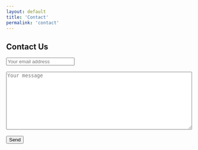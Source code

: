 ```yaml
---
layout: default
title: 'Contact'
permalink: 'contact'
---
```


## Contact Us
<form action="https://formspree.io/f/mnqogogl" method="POST">
  <label>
    <input type="text" name="_replyto" placeholder="Your email address">
  </label>
  <br>
  <br>  
  <label>
    <textarea rows="10" cols="60" name="message" placeholder="Your message"></textarea>
  </label>
  <br>
  <br>
  <button type="submit">Send</button>
</form>
